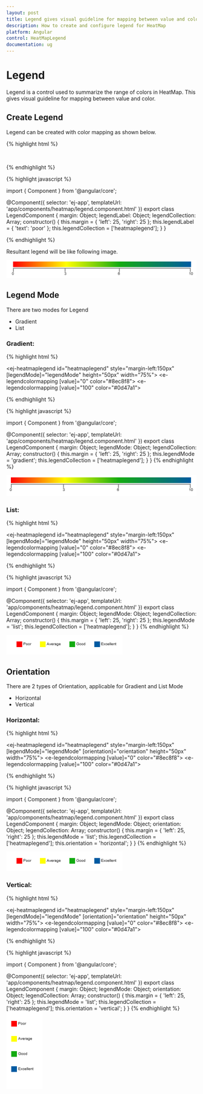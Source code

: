 ```yaml
---
layout: post
title: Legend gives visual guideline for mapping between value and color.
description: How to create and configure legend for HeatMap
platform: Angular
control: HeatMapLegend
documentation: ug
---
```


# Legend

Legend is a control used to summarize the range of colors in HeatMap. This gives visual guideline for mapping between value and color.

## Create Legend

Legend can be created with color mapping as shown below.

{% highlight html %}

<ej-heatmaplegend id="heatmaplegend" style="margin-left:150px" height="50px" width="75%">
    <e-legendcolormappings>
        <e-legendcolormapping [value]="0" color="#8ec8f8">
            </e-legendcolormapping>
        <e-legendcolormapping [value]="100" color="#0d47a1">
            </e-legendcolormapping>
    </e-legendcolormappings>
</ej-heatmaplegend>

{% endhighlight %}

{% highlight javascript %}

import { Component } from '@angular/core';

@Component({
    selector: 'ej-app',
    templateUrl: 'app/components/heatmap/legend.component.html'
})
export class LegendComponent {
    margin: Object;
    legendLabel: Object;
    legendCollection: Array<Object>;
    constructor() {
        this.margin = { 'left': 25, 'right': 25 };
        this.legendLabel = { 'text': 'poor' };
        this.legendCollection = ['heatmaplegend'];
    }
}

{% endhighlight %}

Resultant legend will be like following image.

![](Legend_images/Legend_img1.png)
 
## Legend Mode

There are two modes for Legend
* Gradient
* List

### Gradient:

{% highlight html %} 

<ej-heatmaplegend id="heatmaplegend" style="margin-left:150px" [legendMode]="legendMode" height="50px" width="75%">
    <e-legendcolormappings>
        <e-legendcolormapping [value]="0" color="#8ec8f8">
            </e-legendcolormapping>
        <e-legendcolormapping [value]="100" color="#0d47a1">
            </e-legendcolormapping>
    </e-legendcolormappings>
</ej-heatmaplegend>

{% endhighlight %}

{% highlight javascript %}

import { Component } from '@angular/core';

@Component({
    selector: 'ej-app',
    templateUrl: 'app/components/heatmap/legend.component.html'
})
export class LegendComponent {
    margin: Object;
    legendMode: Object;
    legendCollection: Array<Object>;
    constructor() {
        this.margin = { 'left': 25, 'right': 25 };
        this.legendMode = 'gradient';
        this.legendCollection = ['heatmaplegend'];
    }
}
{% endhighlight %}

![](Legend_images/Legend_img2.png)

### List:

{% highlight html %} 

<ej-heatmaplegend id="heatmaplegend" style="margin-left:150px" [legendMode]="legendMode" height="50px" width="75%">
    <e-legendcolormappings>
        <e-legendcolormapping [value]="0" color="#8ec8f8">
            </e-legendcolormapping>
        <e-legendcolormapping [value]="100" color="#0d47a1">
            </e-legendcolormapping>
    </e-legendcolormappings>
</ej-heatmaplegend>

{% endhighlight %}

{% highlight javascript %}

import { Component } from '@angular/core';

@Component({
    selector: 'ej-app',
    templateUrl: 'app/components/heatmap/legend.component.html'
})
export class LegendComponent {
    margin: Object;
    legendMode: Object;
    legendCollection: Array<Object>;
    constructor() {
        this.margin = { 'left': 25, 'right': 25 };
        this.legendMode = 'list';
        this.legendCollection = ['heatmaplegend'];
    }
}
{% endhighlight %}

![](Legend_images/Legend_img3.png)

## Orientation

There are 2 types of Orientation, applicable for Gradient and List Mode 
* Horizontal
* Vertical

### Horizontal:

{% highlight html %} 

<ej-heatmaplegend id="heatmaplegend" style="margin-left:150px" [legendMode]="legendMode" [orientation]="orientation" height="50px" width="75%">
    <e-legendcolormappings>
        <e-legendcolormapping [value]="0" color="#8ec8f8">
            </e-legendcolormapping>
        <e-legendcolormapping [value]="100" color="#0d47a1">
            </e-legendcolormapping>
    </e-legendcolormappings>
</ej-heatmaplegend>

{% endhighlight %}

{% highlight javascript %}

import { Component } from '@angular/core';

@Component({
    selector: 'ej-app',
    templateUrl: 'app/components/heatmap/legend.component.html'
})
export class LegendComponent {
    margin: Object;
    legendMode: Object;
    orientation: Object;
    legendCollection: Array<Object>;
    constructor() {
        this.margin = { 'left': 25, 'right': 25 };
        this.legendMode = 'list';
        this.legendCollection = ['heatmaplegend'];
        this.orientation = 'horizontal';
    }
}
{% endhighlight %}

![](Legend_images/Legend_img3.png)

### Vertical:

{% highlight html %} 

<ej-heatmaplegend id="heatmaplegend" style="margin-left:150px" [legendMode]="legendMode" [orientation]="orientation" height="50px" width="75%">
    <e-legendcolormappings>
        <e-legendcolormapping [value]="0" color="#8ec8f8">
            </e-legendcolormapping>
        <e-legendcolormapping [value]="100" color="#0d47a1">
            </e-legendcolormapping>
    </e-legendcolormappings>
</ej-heatmaplegend>

{% endhighlight %}

{% highlight javascript %}

import { Component } from '@angular/core';

@Component({
    selector: 'ej-app',
    templateUrl: 'app/components/heatmap/legend.component.html'
})
export class LegendComponent {
    margin: Object;
    legendMode: Object;
    orientation: Object;
    legendCollection: Array<Object>;
    constructor() {
        this.margin = { 'left': 25, 'right': 25 };
        this.legendMode = 'list';
        this.legendCollection = ['heatmaplegend'];
        this.orientation = 'vertical';
    }
}
{% endhighlight %}
![](Legend_images/Legend_img4.png)